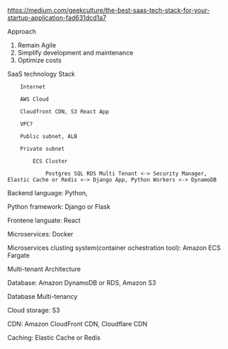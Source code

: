 https://medium.com/geekculture/the-best-saas-tech-stack-for-your-startup-application-fad631dcd1a7

Approach
1. Remain Agile
2. Simplify development and maintenance
3. Optimize costs


SaaS technology Stack
```
    Internet

    AWS Cloud

    Cloudfront CDN, S3 React App

    VPC?

    Public subnet, ALB

    Private subnet 

        ECS Cluster

            Postgres SQL RDS Multi Tenant <-> Security Manager, Elastic Cache or Redis <-> Django App, Python Workers <-> DynamoDB
```

Backend language: Python, 

Python framework: Django or Flask

Frontene languate: React

Microservices: Docker

Microservices clusting system(container ochestration tool): Amazon ECS Fargate

Multi-tenant Architecture

Database: Amazon DynamoDB or RDS, Amazon S3

Database Multi-tenancy

Cloud storage: S3  

CDN: Amazon CloudFront CDN, Cloudflare CDN

Caching: Elastic Cache or Redis 
